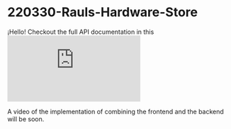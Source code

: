 # 220330-Rauls-Hardware-Store

¡Hello! Checkout the full API documentation in this ![Link](https://rauls-hardware-store.herokuapp.com/swagger-ui/index.html)

A video of the implementation of combining the frontend and the backend will be soon.

